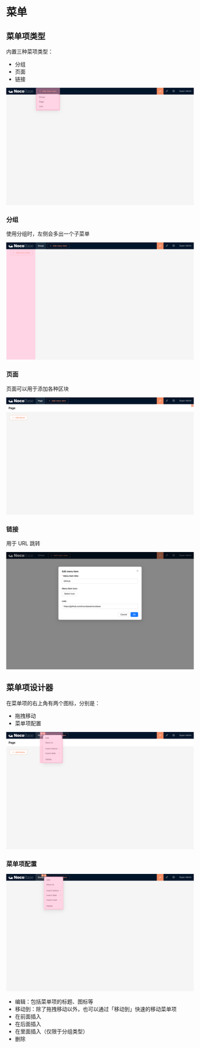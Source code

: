 # 菜单

## 菜单项类型

内置三种菜项类型：

- 分组
- 页面
- 链接

![](./static/OpdHbIbJ8oZX75x777ycylHxn1Q.png)

### 分组

使用分组时，左侧会多出一个子菜单

![](./static/LTdGbCxxHopt9ix1Nuncj73VnQb.png)

### 页面

页面可以用于添加各种区块

![](./static/SYzbbocHfoNFtsxomWJcUno7nog.png)

### 链接

用于 URL 跳转

![](./static/T0LTbjTBEo24UaxU9Btc6xgbnMf.png)

## 菜单项设计器

在菜单项的右上角有两个图标，分别是：

- 拖拽移动
- 菜单项配置

![](./static/Jp3NbdeVBojspWxvcWhcuDTlnOe.png)

### 菜单项配置

![](./static/ZLYibDXwToMdqRxMTy4cyTion1f.png)

- 编辑：包括菜单项的标题、图标等
- 移动到：除了拖拽移动以外，也可以通过「移动到」快速的移动菜单项
- 在前面插入
- 在后面插入
- 在里面插入（仅限于分组类型）
- 删除
